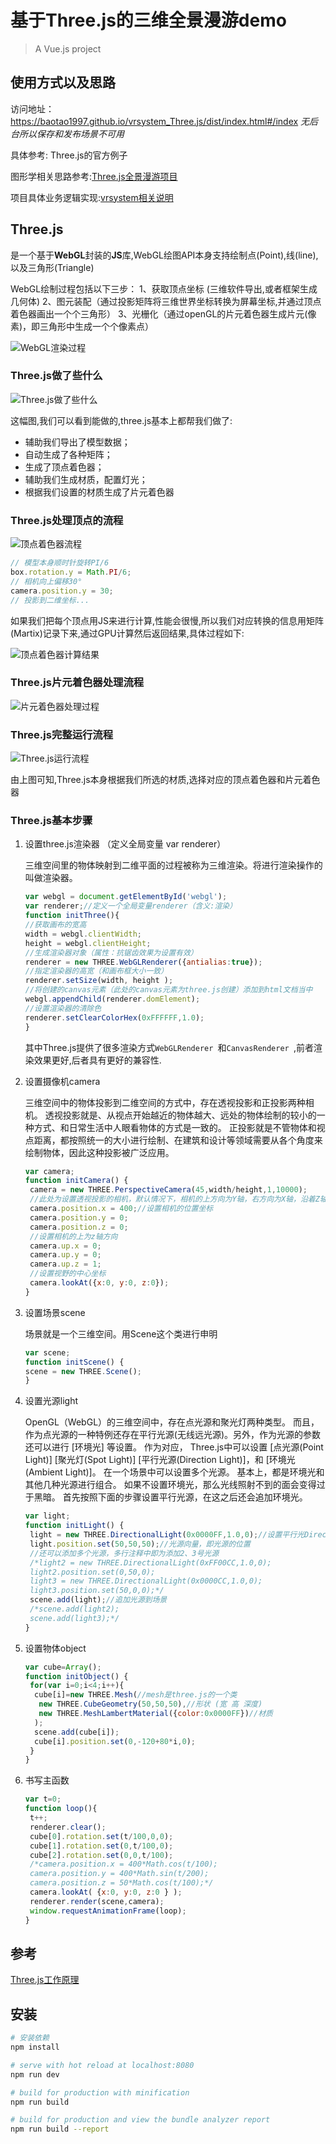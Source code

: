 # 基于Three.js的三维全景漫游demo

> A Vue.js project

## 使用方式以及思路

访问地址： https://baotao1997.github.io/vrsystem_Three.js/dist/index.html#/index  *无后台所以保存和发布场景不可用*

具体参考: Three.js的官方例子

图形学相关思路参考:[Three.js全景漫游项目]()

项目具体业务逻辑实现:[vrsystem相关说明]()


## Three.js

是一个基于**WebGL**封装的**JS**库,WebGL绘图API本身支持绘制点(Point),线(line),以及三角形(Triangle)

WebGL绘制过程包括以下三步：
1、获取顶点坐标 (三维软件导出,或者框架生成几何体)
2、图元装配（通过投影矩阵将三维世界坐标转换为屏幕坐标,并通过顶点着色器画出一个个三角形）
3、光栅化（通过openGL的片元着色器生成片元(像素)，即三角形中生成一个个像素点）

![WebGL渲染过程](img/01.png)

### Three.js做了些什么

![Three.js做了些什么](img/02.png)

这幅图,我们可以看到能做的,three.js基本上都帮我们做了:

- 辅助我们导出了模型数据；
- 自动生成了各种矩阵；
- 生成了顶点着色器；
- 辅助我们生成材质，配置灯光；
- 根据我们设置的材质生成了片元着色器

### Three.js处理顶点的流程

![顶点着色器流程](img/03.png)

```javascript
// 模型本身顺时针旋转PI/6
box.rotation.y = Math.PI/6;
// 相机向上偏移30°
camera.position.y = 30;
// 投影到二维坐标...
```

如果我们把每个顶点用JS来进行计算,性能会很慢,所以我们对应转换的信息用矩阵(Martix)记录下来,通过GPU计算然后返回结果,具体过程如下:

![顶点着色器计算结果](img/04.png)

### Three.js片元着色器处理流程

![片元着色器处理过程](img/05.png)

### Three.js完整运行流程

![Three.js运行流程](img/06.png)

由上图可知,Three.js本身根据我们所选的材质,选择对应的顶点着色器和片元着色器

### Three.js基本步骤

1. 设置three.js渲染器 （定义全局变量 var renderer）

   三维空间里的物体映射到二维平面的过程被称为三维渲染。将进行渲染操作的叫做渲染器。

   ```javascript
   var webgl = document.getElementById('webgl');
   var renderer;//定义一个全局变量renderer（含义:渲染）
   function initThree(){
   //获取画布的宽高
   width = webgl.clientWidth;
   height = webgl.clientHeight;
   //生成渲染器对象（属性：抗锯齿效果为设置有效）
   renderer = new THREE.WebGLRenderer({antialias:true});
   //指定渲染器的高宽（和画布框大小一致）
   renderer.setSize(width, height );
   //将创建的canvas元素（此处的canvas元素为three.js创建）添加到html文档当中
   webgl.appendChild(renderer.domElement);
   //设置渲染器的清除色
   renderer.setClearColorHex(0xFFFFFF,1.0);
   }
   ```

   其中Three.js提供了很多渲染方式`WebGLRenderer `和`CanvasRenderer `,前者渲染效果更好,后者具有更好的兼容性.

2. 设置摄像机camera 

   三维空间中的物体投影到二维空间的方式中，存在透视投影和正投影两种相机。 透视投影就是、从视点开始越近的物体越大、远处的物体绘制的较小的一种方式、和日常生活中人眼看物体的方式是一致的。 正投影就是不管物体和视点距离，都按照统一的大小进行绘制、在建筑和设计等领域需要从各个角度来绘制物体，因此这种投影被广泛应用。

   ```javascript
   var camera;
   function initCamera() {
    camera = new THREE.PerspectiveCamera(45,width/height,1,10000);
    //此处为设置透视投影的相机，默认情况下，相机的上方向为Y轴，右方向为X轴，沿着Z轴垂直朝里（视野角：fov； 纵横比：aspect； 相机离视最近的距离：near； 相机离视体积最远距离：far）
    camera.position.x = 400;//设置相机的位置坐标
    camera.position.y = 0;
    camera.position.z = 0;
    //设置相机的上为z轴方向
    camera.up.x = 0;
    camera.up.y = 0;
    camera.up.z = 1;
    //设置视野的中心坐标
    camera.lookAt({x:0, y:0, z:0});
   } 
   ```

3. 设置场景scene 

   场景就是一个三维空间。用Scene这个类进行申明

   ```javascript
   var scene; 
   function initScene() { 
   scene = new THREE.Scene(); 
   } 
   ```

4. 设置光源light 

   OpenGL（WebGL）的三维空间中，存在点光源和聚光灯两种类型。 而且，作为点光源的一种特例还存在平行光源(无线远光源)。另外，作为光源的参数还可以进行 [环境光] 等设置。 作为对应， Three.js中可以设置 [点光源(Point Light)] [聚光灯(Spot Light)] [平行光源(Direction Light)]，和 [环境光(Ambient Light)]。 在一个场景中可以设置多个光源。 基本上，都是环境光和其他几种光源进行组合。 如果不设置环境光，那么光线照射不到的面会变得过于黑暗。 首先按照下面的步骤设置平行光源，在这之后还会追加环境光。

   ```javascript
   var light;
   function initLight() {
    light = new THREE.DirectionalLight(0x0000FF,1.0,0);//设置平行光DirectionalLight
    light.position.set(50,50,50);//光源向量，即光源的位置
    //还可以添加多个光源，多行注释中即为添加2、3号光源
    /*light2 = new THREE.DirectionalLight(0xFF00CC,1.0,0);
    light2.position.set(0,50,0);
    light3 = new THREE.DirectionalLight(0x0000CC,1.0,0);
    light3.position.set(50,0,0);*/
    scene.add(light);//追加光源到场景
    /*scene.add(light2);
    scene.add(light3);*/
   }
   ```

5. 设置物体object 

   ```javascript
   var cube=Array();
   function initObject() {
    for(var i=0;i<4;i++){
     cube[i]=new THREE.Mesh(//mesh是three.js的一个类
      new THREE.CubeGeometry(50,50,50),//形状 (宽 高 深度)
      new THREE.MeshLambertMaterial({color:0x0000FF})//材质
     );
     scene.add(cube[i]);
     cube[i].position.set(0,-120+80*i,0);
    }
   }
   ```

6. 书写主函数

   ```javascript
   var t=0;
   function loop(){
    t++;
    renderer.clear();
    cube[0].rotation.set(t/100,0,0);
    cube[1].rotation.set(0,t/100,0); 
    cube[2].rotation.set(0,0,t/100);
    /*camera.position.x = 400*Math.cos(t/100);
    camera.position.y = 400*Math.sin(t/200);
    camera.position.z = 50*Math.cos(t/100);*/
    camera.lookAt( {x:0, y:0, z:0 } );
    renderer.render(scene,camera);
    window.requestAnimationFrame(loop);
   }
   ```


## 参考

[Three.js工作原理](https://www.cnblogs.com/wanbo/)



## 安装

``` bash
# 安装依赖
npm install

# serve with hot reload at localhost:8080
npm run dev

# build for production with minification
npm run build

# build for production and view the bundle analyzer report
npm run build --report
```
